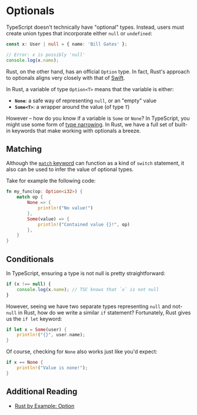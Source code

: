 # Optionals

TypeScript doesn't technically have "optional" types. Instead, users must create union types that incorporate either `null` or `undefined`:

```typescript
const x: User | null = { name: 'Bill Gates' };

// Error: x is possibly 'null'
console.log(x.name);
```

Rust, on the other hand, has an official `Option` type. In fact, Rust's approach to optionals aligns very closely with that of [Swift](https://developer.apple.com/documentation/swift/optional).

In Rust, a variable of type `Option<T>` means that the variable is either:
- **`None`**: a safe way of representing `null`, or an "empty" value
- **`Some<T>`**: a wrapper around the value (of type `T`)

However – how do you know if a variable is `Some` or `None`? In TypeScript, you might use some form of [type narrowing](https://www.typescriptlang.org/docs/handbook/2/narrowing.html). In Rust, we have a full set of built-in keywords that make working with optionals a breeze.

## Matching

Although the [`match` keyword](../logic-flow/match.md) can function as a kind of `switch` statement, it also can be used to infer the value of optional types. 

Take for example the following code:

```rust
fn my_func(op: Option<i32>) {
    match op {
        None => {
	        println!("No value!")
	    },
        Some(value) => {
            println!("Contained value {}!", op)
        },
    }
}
```

## Conditionals

In TypeScript, ensuring a type is not null is pretty straightforward:

```typescript
if (x !== null) {
	console.log(x.name); // TSC knows that `x` is not null
}
```

However, seeing we have two separate types representing `null` and not-`null` in Rust, how do we write a similar `if` statement? Fortunately, Rust gives us the `if let` keyword:

```rust
if let x = Some(user) {
	println!("{}", user.name);
}
```

Of course, checking for `None` also works just like you'd expect:

```rust
if x == None {
	println!("Value is none!");
}
```


## Additional Reading

- [Rust by Example: Option](https://doc.rust-lang.org/rust-by-example/std/option.html?highlight=option#option)



